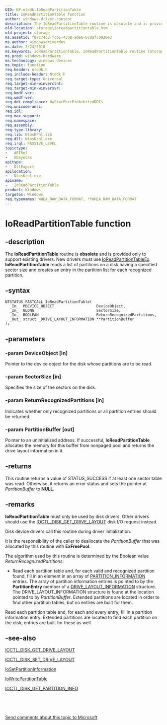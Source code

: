 ```yaml
---
UID: NF:ntddk.IoReadPartitionTable
title: IoReadPartitionTable function
author: windows-driver-content
description: The IoReadPartitionTable routine is obsolete and is provided only to support existing drivers.
old-location: storage\ioreadpartitiontable.htm
old-project: storage
ms.assetid: f87c74c3-fcb1-4358-ade6-6c0afc0020e2
ms.author: windowsdriverdev
ms.date: 2/24/2018
ms.keywords: IoReadPartitionTable, IoReadPartitionTable routine [Storage Devices], ntddk/IoReadPartitionTable, rtns-disk_9a43d91f-cbb5-4747-bfa9-66da170b0864.xml, storage.ioreadpartitiontable
ms.prod: windows-hardware
ms.technology: windows-devices
ms.topic: function
req.header: ntddk.h
req.include-header: Ntddk.h
req.target-type: Universal
req.target-min-winverclnt: 
req.target-min-winversvr: 
req.kmdf-ver: 
req.umdf-ver: 
req.ddi-compliance: HwStorPortProhibitedDDIs
req.unicode-ansi: 
req.idl: 
req.max-support: 
req.namespace: 
req.assembly: 
req.type-library: 
req.lib: NtosKrnl.lib
req.dll: NtosKrnl.exe
req.irql: PASSIVE_LEVEL
topictype:
-	APIRef
-	kbSyntax
apitype:
-	DllExport
apilocation:
-	NtosKrnl.exe
apiname:
-	IoReadPartitionTable
product: Windows
targetos: Windows
req.typenames: WHEA_RAW_DATA_FORMAT, *PWHEA_RAW_DATA_FORMAT
---
```


# IoReadPartitionTable function


## -description


The <b>IoReadPartitionTable</b> routine is <b>obsolete</b> and is provided only to support existing drivers. New drivers must use <a href="..\ntddk\nf-ntddk-ioreadpartitiontableex.md">IoReadPartitionTableEx</a>. <b>IoReadPartitionTable</b> reads a list of partitions on a disk having a specified sector size and creates an entry in the partition list for each recognized partition. 


## -syntax


````
NTSTATUS FASTCALL IoReadPartitionTable(
  _In_  PDEVICE_OBJECT                   DeviceObject,
  _In_  ULONG                            SectorSize,
  _In_  BOOLEAN                          ReturnRecognizedPartitions,
  _Out_ struct _DRIVE_LAYOUT_INFORMATION **PartitionBuffer
);
````


## -parameters




### -param DeviceObject [in]

Pointer to the device object for the disk whose partitions are to be read.


### -param SectorSize [in]

Specifies the size of the sectors on the disk.


### -param ReturnRecognizedPartitions [in]

Indicates whether only recognized partitions or all partition entries should be returned.


### -param PartitionBuffer [out]

Pointer to an uninitialized address. If successful, <b>IoReadPartitionTable</b> allocates the memory for this buffer from nonpaged pool and returns the drive layout information in it.


## -returns



This routine returns a value of STATUS_SUCCESS if at least one sector table was read. Otherwise, it returns an error status and sets the pointer at <i>PartitionBuffer</i> to <b>NULL</b>.




## -remarks



<b>IoReadPartitionTable</b> must only be used by disk drivers. Other drivers should use the <a href="..\ntdddisk\ni-ntdddisk-ioctl_disk_get_drive_layout.md">IOCTL_DISK_GET_DRIVE_LAYOUT</a> disk I/O request instead.

Disk device drivers call this routine during driver initialization.

It is the responsibility of the caller to deallocate the <i>PartitionBuffer</i> that was allocated by this routine with <b>ExFreePool</b>.

The algorithm used by this routine is determined by the Boolean value <i>ReturnRecognizedPartitions</i>:

<ul>
<li>
Read each partition table and, for each valid and recognized partition found, fill in an element in an array of <a href="..\ntdddisk\ns-ntdddisk-_partition_information.md">PARTITION_INFORMATION</a> entries. The array of partition information entries is pointed to by the <b>PartitionEntry</b> member of a <a href="..\ntdddisk\ns-ntdddisk-_drive_layout_information.md">DRIVE_LAYOUT_INFORMATION</a> structure. The DRIVE_LAYOUT_INFORMATION structure is found at the location pointed to by <i>PartitionBuffer</i>. Extended partitions are located in order to find other partition tables, but no entries are built for them.

</li>
</ul>
Read each partition table and, for each and every entry, fill in a partition information entry. Extended partitions are located to find each partition on the disk; entries are built for these as well.




## -see-also

<a href="..\ntdddisk\ni-ntdddisk-ioctl_disk_get_drive_layout.md">IOCTL_DISK_GET_DRIVE_LAYOUT</a>



<a href="..\ntdddisk\ni-ntdddisk-ioctl_disk_set_drive_layout.md">IOCTL_DISK_SET_DRIVE_LAYOUT</a>



<a href="..\ntddk\nf-ntddk-iosetpartitioninformation.md">IoSetPartitionInformation</a>



<a href="..\ntddk\nf-ntddk-iowritepartitiontable.md">IoWritePartitionTable</a>



<a href="..\ntdddisk\ni-ntdddisk-ioctl_disk_get_partition_info.md">IOCTL_DISK_GET_PARTITION_INFO</a>



 

 

<a href="mailto:wsddocfb@microsoft.com?subject=Documentation%20feedback [storage\storage]:%20IoReadPartitionTable routine%20 RELEASE:%20(2/24/2018)&amp;body=%0A%0APRIVACY STATEMENT%0A%0AWe use your feedback to improve the documentation. We don't use your email address for any other purpose, and we'll remove your email address from our system after the issue that you're reporting is fixed. While we're working to fix this issue, we might send you an email message to ask for more info. Later, we might also send you an email message to let you know that we've addressed your feedback.%0A%0AFor more info about Microsoft's privacy policy, see http://privacy.microsoft.com/en-us/default.aspx." title="Send comments about this topic to Microsoft">Send comments about this topic to Microsoft</a>


